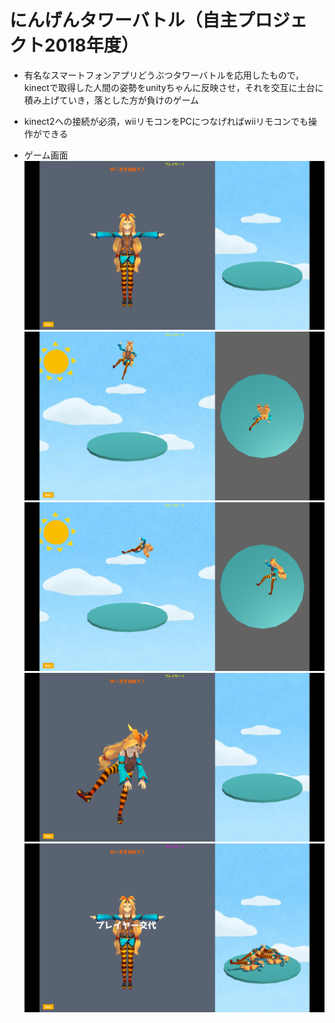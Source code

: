 # にんげんタワーバトル（自主プロジェクト2018年度）

- 有名なスマートフォンアプリどうぶつタワーバトルを応用したもので，kinectで取得した人間の姿勢をunityちゃんに反映させ，それを交互に土台に積み上げていき，落とした方が負けのゲーム

- kinect2への接続が必須，wiiリモコンをPCにつなげればwiiリモコンでも操作ができる

- ゲーム画面
![](report/images/game1.png)
![](report/images/game2.png)
![](report/images/game3.png)
![](report/images/game4.png)
![](report/images/game5.png)
